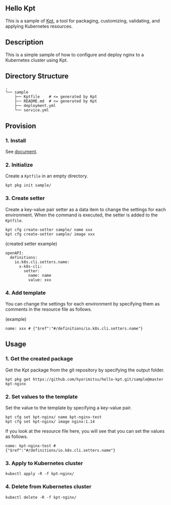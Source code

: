 Hello Kpt
---

This is a sample of [Kpt](https://googlecontainertools.github.io/kpt/), a tool for packaging, customizing, validating, and applying Kubernetes resources.

## Description

This is a simple sample of how to configure and deploy nginx to a Kubernetes cluster using Kpt.

## Directory Structure

```
.
└── sample
    ├── Kptfile    # <= generated by Kpt
    ├── README.md  # <= generated by Kpt
    ├── deployment.yml
    └── service.yml
```

## Provision

### 1. Install

See [document](https://kpt.dev/installation/).

### 2. Initialize

Create a `Kptfile` in an empty directory.

```shell
kpt pkg init sample/
```

### 3. Create setter

Create a key-value pair setter as a data item to change the settings for each environment.
When the command is executed, the setter is added to the `Kptfile`.

```shell
kpt cfg create-setter sample/ name xxx
kpt cfg create-setter sample/ image xxx
```

(created setter example)
```
openAPI:
  definitions:
    io.k8s.cli.setters.name:
      x-k8s-cli:
        setter:
          name: name
          value: xxx
```

### 4. Add template

You can change the settings for each environment by specifying them as comments in the resource file as follows.

(example)
```
name: xxx # {"$ref":"#/definitions/io.k8s.cli.setters.name"}
```

## Usage

### 1. Get the created package

Get the Kpt package from the git repository by specifying the output folder.

```shell
kpt pkg get https://github.com/hyorimitsu/hello-kpt.git/sample@master kpt-nginx
```

### 2. Set values to the template

Set the value to the template by specifying a key-value pair.

```shell
kpt cfg set kpt-nginx/ name kpt-nginx-test
kpt cfg set kpt-nginx/ image nginx:1.14
```

If you look at the resource file here, you will see that you can set the values as follows.

```
name: kpt-nginx-test # {"$ref":"#/definitions/io.k8s.cli.setters.name"}
```

### 3. Apply to Kubernetes cluster
```shell
kubectl apply -R -f kpt-nginx/
```

### 4. Delete from Kubernetes cluster
```shell
kubectl delete -R -f kpt-nginx/
```
